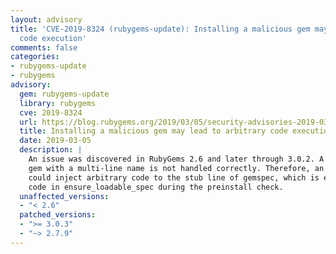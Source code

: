 ```yaml
---
layout: advisory
title: 'CVE-2019-8324 (rubygems-update): Installing a malicious gem may lead to arbitrary
  code execution'
comments: false
categories:
- rubygems-update
- rubygems
advisory:
  gem: rubygems-update
  library: rubygems
  cve: 2019-8324
  url: https://blog.rubygems.org/2019/03/05/security-advisories-2019-03.html
  title: Installing a malicious gem may lead to arbitrary code execution
  date: 2019-03-05
  description: |
    An issue was discovered in RubyGems 2.6 and later through 3.0.2. A crafted
    gem with a multi-line name is not handled correctly. Therefore, an attacker
    could inject arbitrary code to the stub line of gemspec, which is eval-ed by
    code in ensure_loadable_spec during the preinstall check.
  unaffected_versions:
  - "< 2.6"
  patched_versions:
  - ">= 3.0.3"
  - "~> 2.7.9"
---
```

